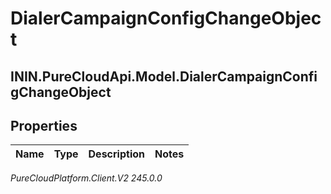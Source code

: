# DialerCampaignConfigChangeObject

## ININ.PureCloudApi.Model.DialerCampaignConfigChangeObject

## Properties

|Name | Type | Description | Notes|
|------------ | ------------- | ------------- | -------------|



_PureCloudPlatform.Client.V2 245.0.0_
